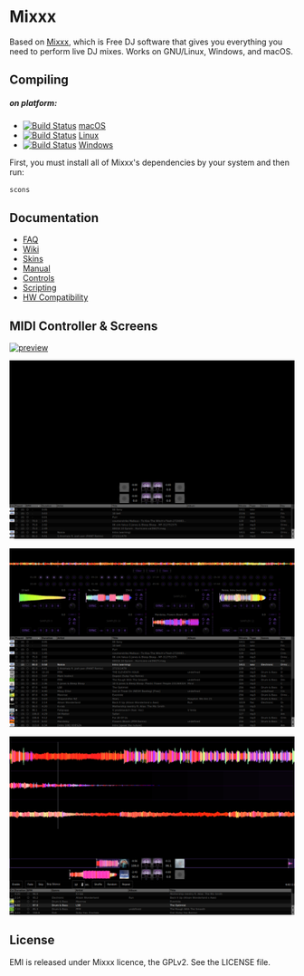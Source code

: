 # Mixxx

Based on [Mixxx](https://mixxx.org "Mixxx"), which is Free DJ software that gives you everything you need to perform live DJ mixes. Works on GNU/Linux, Windows, and macOS.


## Compiling

##### on platform:

- [![Build Status](https://travis-ci.org/mixxxdj/mixxx.svg)](https://mixxx.org/wiki/doku.php/compiling_on_os_x) [macOS](https://mixxx.org/wiki/doku.php/compiling_on_os_x "macOS")
- [![Build Status](https://travis-ci.org/mixxxdj/mixxx.svg)](https://mixxx.org/wiki/doku.php/compiling_on_linux) [Linux](https://mixxx.org/wiki/doku.php/compiling_on_linux"[Linux]")
- [![Build Status](https://travis-ci.org/mixxxdj/mixxx.svg)](https://mixxx.org/wiki/doku.php/compiling_on_windows) [Windows](https://mixxx.org/wiki/doku.php/compiling_on_windows "Windows")

First, you must install all of Mixxx's dependencies by your system and then run:

```shell
scons
```


## Documentation

- [FAQ](http://https://mixxx.org/wiki/doku.php/faq "FAQ")
- [Wiki](https://www.mixxx.org/wiki/doku.phphttp:// "Wiki")
- [Skins](https://mixxx.org/wiki/doku.php/creating_skins "Skins")
- [Manual](https://github.com/brokengdnb/emi/blob/master/Mixxx-Manual.pdf "Manual")
- [Controls](https://mixxx.org/wiki/doku.php/mixxxcontrols "Controls")
- [Scripting](https://mixxx.org/wiki/doku.php/midi_scripting "Scripting")
- [HW Compatibility](https://mixxx.org/wiki/doku.php/hardware_compatibility "HW Compatibility")

## MIDI Controller & Screens

[![preview](https://github.com/brokengdnb/emi/blob/master/02.png?raw=true "preview")](https://github.com/brokengdnb/emi "preview")

[![preview1](https://github.com/brokengdnb/emi/blob/master/01.png?raw=true "preview1")](https://github.com/brokengdnb/emi "preview1")

[![preview2](https://github.com/brokengdnb/emi/blob/master/03.png?raw=true "preview2")](https://github.com/brokengdnb/emi "preview2")

[![preview3](https://github.com/brokengdnb/emi/blob/master/05.png?raw=true "preview3")](https://github.com/brokengdnb/emi "preview3")

## License

EMI is released under Mixxx licence, the GPLv2. See the LICENSE file.